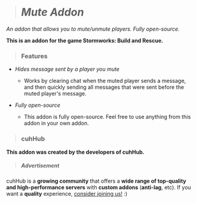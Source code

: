 > # ***Mute Addon***
*An addon that allows you to mute/unmute players. Fully open-source.*

**This is an addon for the game Stormworks: Build and Rescue.**

> ### **Features**
- *Hides message sent by a player you mute*
    - Works by clearing chat when the muted player sends a message, and then quickly sending all messages that were sent before the muted player's message.

- *Fully open-source*
    - This addon is fully open-source. Feel free to use anything from this addon in your own addon.

> ### **cuhHub**

**This addon was created by the developers of cuhHub.**

> ##### Advertisement

cuhHub is a  **growing community** that offers a **wide range of top-quality and high-performance servers** with **custom addons** (**anti-lag**, etc). If you want a **quality** experience, [consider joining us!](https://discord.gg/zTQxaZjwDr) :)